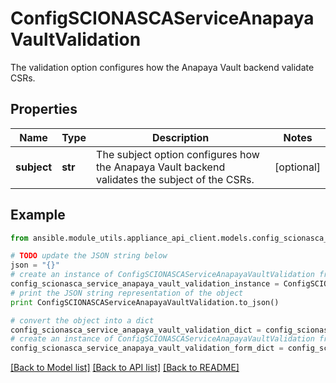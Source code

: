 # ConfigSCIONASCAServiceAnapayaVaultValidation

The validation option configures how the Anapaya Vault backend validate CSRs.

## Properties

Name | Type | Description | Notes
------------ | ------------- | ------------- | -------------
**subject** | **str** | The subject option configures how the Anapaya Vault backend validates the subject of the CSRs. | [optional] 

## Example

```python
from ansible.module_utils.appliance_api_client.models.config_scionasca_service_anapaya_vault_validation import ConfigSCIONASCAServiceAnapayaVaultValidation

# TODO update the JSON string below
json = "{}"
# create an instance of ConfigSCIONASCAServiceAnapayaVaultValidation from a JSON string
config_scionasca_service_anapaya_vault_validation_instance = ConfigSCIONASCAServiceAnapayaVaultValidation.from_json(json)
# print the JSON string representation of the object
print ConfigSCIONASCAServiceAnapayaVaultValidation.to_json()

# convert the object into a dict
config_scionasca_service_anapaya_vault_validation_dict = config_scionasca_service_anapaya_vault_validation_instance.to_dict()
# create an instance of ConfigSCIONASCAServiceAnapayaVaultValidation from a dict
config_scionasca_service_anapaya_vault_validation_form_dict = config_scionasca_service_anapaya_vault_validation.from_dict(config_scionasca_service_anapaya_vault_validation_dict)
```
[[Back to Model list]](../README.md#documentation-for-models) [[Back to API list]](../README.md#documentation-for-api-endpoints) [[Back to README]](../README.md)


